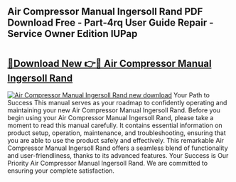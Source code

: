 ## Air Compressor Manual Ingersoll Rand PDF Download Free - Part-4rq User Guide Repair - Service Owner Edition IUPap

# <h2><a href="http://bc32485.oget.top/?id=Air+Compressor+Manual+Ingersoll+Rand">🔗Download New 👉🔴 Air Compressor Manual Ingersoll Rand</a></h2>

[![Air Compressor Manual Ingersoll Rand new download](https://i.imgur.com/5g1atiW.png)](http://bc32485.oget.top/?id=Air+Compressor+Manual+Ingersoll+Rand)
Your Path to Success This manual serves as your roadmap to confidently operating and maintaining your new Air Compressor Manual Ingersoll Rand. Before you begin using your Air Compressor Manual Ingersoll Rand, please take a moment to read this manual carefully. It contains essential information on product setup, operation, maintenance, and troubleshooting, ensuring that you are able to use the product safely and effectively. This remarkable Air Compressor Manual Ingersoll Rand offers a seamless blend of functionality and user-friendliness, thanks to its advanced features. Your Success is Our Priority Air Compressor Manual Ingersoll Rand. We are committed to ensuring your complete satisfaction.
